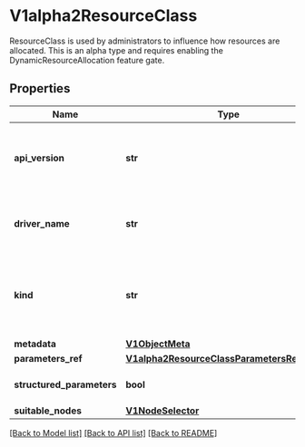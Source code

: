 # V1alpha2ResourceClass

ResourceClass is used by administrators to influence how resources are allocated.  This is an alpha type and requires enabling the DynamicResourceAllocation feature gate.

## Properties
Name | Type | Description | Notes
------------ | ------------- | ------------- | -------------
**api_version** | **str** | APIVersion defines the versioned schema of this representation of an object. Servers should convert recognized schemas to the latest internal value, and may reject unrecognized values. More info: https://git.k8s.io/community/contributors/devel/sig-architecture/api-conventions.md#resources | [optional] 
**driver_name** | **str** | DriverName defines the name of the dynamic resource driver that is used for allocation of a ResourceClaim that uses this class.  Resource drivers have a unique name in forward domain order (acme.example.com). | 
**kind** | **str** | Kind is a string value representing the REST resource this object represents. Servers may infer this from the endpoint the kubernetes_asyncio.client submits requests to. Cannot be updated. In CamelCase. More info: https://git.k8s.io/community/contributors/devel/sig-architecture/api-conventions.md#types-kinds | [optional] 
**metadata** | [**V1ObjectMeta**](V1ObjectMeta.md) |  | [optional] 
**parameters_ref** | [**V1alpha2ResourceClassParametersReference**](V1alpha2ResourceClassParametersReference.md) |  | [optional] 
**structured_parameters** | **bool** | If and only if allocation of claims using this class is handled via structured parameters, then StructuredParameters must be set to true. | [optional] 
**suitable_nodes** | [**V1NodeSelector**](V1NodeSelector.md) |  | [optional] 

[[Back to Model list]](../README.md#documentation-for-models) [[Back to API list]](../README.md#documentation-for-api-endpoints) [[Back to README]](../README.md)



